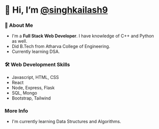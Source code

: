 # 👋 Hi, I’m [@singhkailash9](https://github.com/singhkailash9)

### 🚀 About Me
-  I'm a **Full Stack Web Developer**. I have knowledge of C++ and Python as well.
-  Did B.Tech from Atharva College of Engineering.
-  Currently learning DSA.

### 🛠 Web Development Skills
-  Javascript, HTML, CSS
-  React
-  Node, Express, Flask
-  SQL, Mongo
-  Bootstrap, Tailwind

### More Info
- I'm currently learning Data Structures and Algorithms.

